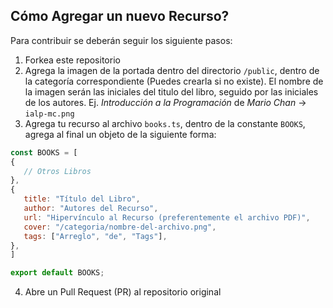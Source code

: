 ## Cómo Agregar un nuevo Recurso?

Para contribuir se deberán seguir los siguiente pasos:

1. Forkea este repositorio
2. Agrega la imagen de la portada dentro del directorio `/public`, dentro de la categoría correspondiente (Puedes crearla si no existe). El nombre de la imagen serán las iniciales del titulo del libro, seguido por las iniciales de los autores. Ej. *Introducción a la Programación* de *Mario Chan* -> `ialp-mc.png`
3. Agrega tu recurso al archivo `books.ts`, dentro de la constante `BOOKS`, agrega al final un objeto de la siguiente forma:

```js
const BOOKS = [
{
   // Otros Libros
},
{
   title: "Título del Libro",
   author: "Autores del Recurso",
   url: "Hipervínculo al Recurso (preferentemente el archivo PDF)",
   cover: "/categoria/nombre-del-archivo.png",
   tags: ["Arreglo", "de", "Tags"],
},
] 

export default BOOKS;
```
4. Abre un Pull Request (PR) al repositorio original
